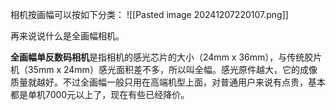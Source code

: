相机按画幅可以按如下分类：
![[Pasted image 20241207220107.png]]

再来说说什么是全画幅相机。

**全画幅单反数码相机**是指相机的感光芯片的大小（24mm x 36mm），与传统胶片机（35mm x 24mm）感光面积差不多，所以叫全幅。感光原件越大，它的成像质量就越好。不过全画幅一般只用在高端机型上面，对普通用户来说有点贵，基本都是单机7000元以上了，现在有些已经降价。



  
